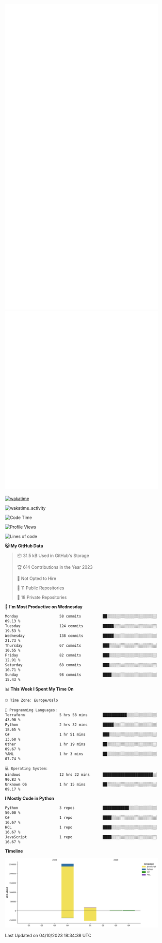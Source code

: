 ![Metrics](/metrics.svg)![Additional metrics](metrics.additional.svg)
----------------------------------------------------------------------------------------------------------------------------------------------------

[![wakatime](https://wakatime.com/badge/user/139c3dc8-b99d-475a-b6b4-e7663d03add8.svg)](https://wakatime.com/@139c3dc8-b99d-475a-b6b4-e7663d03add8)

![wakatime_activity](https://wakatime.com/share/@merca/d0fb6363-0f77-40ae-9525-9b9347ed2e36.svg)

<!--START_SECTION:waka-->
![Code Time](http://img.shields.io/badge/Code%20Time-6%2C780%20hrs%203%20mins-blue)

![Profile Views](http://img.shields.io/badge/Profile%20Views-0-blue)

![Lines of code](https://img.shields.io/badge/From%20Hello%20World%20I%27ve%20Written-272.4%20thousand%20lines%20of%20code-blue)

**🐱 My GitHub Data** 

> 📦 31.5 kB Used in GitHub's Storage 
 > 
> 🏆 614 Contributions in the Year 2023
 > 
> 🚫 Not Opted to Hire
 > 
> 📜 11 Public Repositories 
 > 
> 🔑 18 Private Repositories 
 > 
📅 **I'm Most Productive on Wednesday** 

```text
Monday                   58 commits          ██░░░░░░░░░░░░░░░░░░░░░░░   09.13 % 
Tuesday                  124 commits         █████░░░░░░░░░░░░░░░░░░░░   19.53 % 
Wednesday                138 commits         █████░░░░░░░░░░░░░░░░░░░░   21.73 % 
Thursday                 67 commits          ███░░░░░░░░░░░░░░░░░░░░░░   10.55 % 
Friday                   82 commits          ███░░░░░░░░░░░░░░░░░░░░░░   12.91 % 
Saturday                 68 commits          ███░░░░░░░░░░░░░░░░░░░░░░   10.71 % 
Sunday                   98 commits          ████░░░░░░░░░░░░░░░░░░░░░   15.43 % 
```


📊 **This Week I Spent My Time On** 

```text
🕑︎ Time Zone: Europe/Oslo

💬 Programming Languages: 
Terraform                5 hrs 58 mins       ███████████░░░░░░░░░░░░░░   43.90 % 
Python                   2 hrs 32 mins       █████░░░░░░░░░░░░░░░░░░░░   18.65 % 
C#                       1 hr 51 mins        ███░░░░░░░░░░░░░░░░░░░░░░   13.68 % 
Other                    1 hr 19 mins        ██░░░░░░░░░░░░░░░░░░░░░░░   09.67 % 
YAML                     1 hr 3 mins         ██░░░░░░░░░░░░░░░░░░░░░░░   07.74 % 

💻 Operating System: 
Windows                  12 hrs 22 mins      ███████████████████████░░   90.83 % 
Unknown OS               1 hr 15 mins        ██░░░░░░░░░░░░░░░░░░░░░░░   09.17 % 
```

**I Mostly Code in Python** 

```text
Python                   3 repos             ████████████░░░░░░░░░░░░░   50.00 % 
C#                       1 repo              ████░░░░░░░░░░░░░░░░░░░░░   16.67 % 
HCL                      1 repo              ████░░░░░░░░░░░░░░░░░░░░░   16.67 % 
JavaScript               1 repo              ████░░░░░░░░░░░░░░░░░░░░░   16.67 % 
```



**Timeline**

![Lines of Code chart](https://raw.githubusercontent.com/merca/merca/current/assets/bar_graph.png)


 Last Updated on 04/10/2023 18:34:38 UTC
<!--END_SECTION:waka-->
